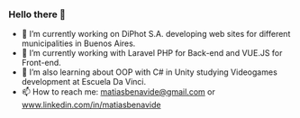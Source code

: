 ### Hello there 👋

- 🔭 I’m currently working on DiPhot S.A. developing web sites for different municipalities in Buenos Aires.
- 🌱 I’m currently working with Laravel PHP for Back-end and VUE.JS for Front-end.
- 🤔 I’m also learning about OOP with C# in Unity studying Videogames development at Escuela Da Vinci.
- 📫 How to reach me: matiasbenavide@gmail.com or www.linkedin.com/in/matiasbenavide
